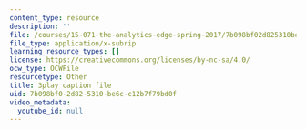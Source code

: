 ```yaml
---
content_type: resource
description: ''
file: /courses/15-071-the-analytics-edge-spring-2017/7b098bf02d825310be6cc12b7f79bd0f_plpDQpjB044.vtt
file_type: application/x-subrip
learning_resource_types: []
license: https://creativecommons.org/licenses/by-nc-sa/4.0/
ocw_type: OCWFile
resourcetype: Other
title: 3play caption file
uid: 7b098bf0-2d82-5310-be6c-c12b7f79bd0f
video_metadata:
  youtube_id: null
---
```

